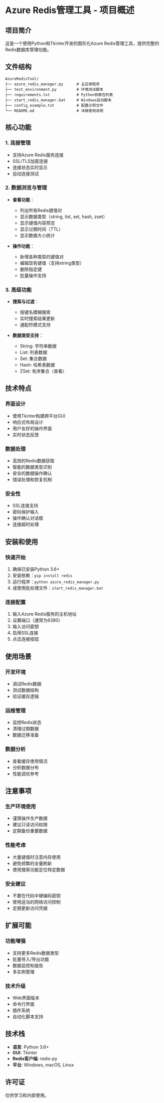 # Azure Redis管理工具 - 项目概述

## 项目简介
这是一个使用Python和Tkinter开发的图形化Azure Redis管理工具，提供完整的Redis数据库管理功能。

## 文件结构
```
AzureRedisTool/
├── azure_redis_manager.py      # 主应用程序
├── test_environment.py         # 环境测试脚本
├── requirements.txt            # Python依赖包列表
├── start_redis_manager.bat     # Windows启动脚本
├── config_example.txt          # 配置示例文件
└── README.md                   # 详细使用说明
```

## 核心功能

### 1. 连接管理
- 支持Azure Redis服务连接
- SSL/TLS加密连接
- 连接状态实时显示
- 自动连接测试

### 2. 数据浏览与管理
- **查看功能**：
  - 列出所有Redis键值对
  - 显示数据类型（string, list, set, hash, zset）
  - 显示键值内容预览
  - 显示过期时间（TTL）
  - 显示数据大小统计

- **操作功能**：
  - 新增各种类型的键值对
  - 编辑现有键值（支持string类型）
  - 删除指定键
  - 批量操作支持

### 3. 高级功能
- **搜索与过滤**：
  - 按键名模糊搜索
  - 实时搜索结果更新
  - 通配符模式支持

- **数据类型支持**：
  - String: 字符串数据
  - List: 列表数据
  - Set: 集合数据
  - Hash: 哈希表数据
  - ZSet: 有序集合（查看）

## 技术特点

### 界面设计
- 使用Tkinter构建跨平台GUI
- 响应式布局设计
- 用户友好的操作界面
- 实时状态反馈

### 数据处理
- 高效的Redis数据获取
- 智能的数据类型识别
- 安全的数据操作确认
- 错误处理和恢复机制

### 安全性
- SSL连接支持
- 密码保护输入
- 操作确认对话框
- 连接超时处理

## 安装和使用

### 快速开始
1. 确保已安装Python 3.6+
2. 安装依赖：`pip install redis`
3. 运行程序：`python azure_redis_manager.py`
4. 或使用批处理文件：`start_redis_manager.bat`

### 连接配置
1. 输入Azure Redis服务的主机地址
2. 设置端口（通常为6380）
3. 输入访问密钥
4. 启用SSL连接
5. 点击连接按钮

## 使用场景

### 开发环境
- 调试Redis数据
- 测试数据结构
- 验证缓存逻辑

### 运维管理
- 监控Redis状态
- 清理过期数据
- 数据迁移准备

### 数据分析
- 查看缓存使用情况
- 分析数据分布
- 性能调优参考

## 注意事项

### 生产环境使用
- 谨慎操作生产数据
- 建议只读访问权限
- 定期备份重要数据

### 性能考虑
- 大量键值时注意内存使用
- 避免频繁的全量刷新
- 使用搜索功能定位特定数据

### 安全建议
- 不要在代码中硬编码密钥
- 使用适当的网络访问控制
- 定期更新访问凭据

## 扩展可能

### 功能增强
- 支持更多Redis数据类型
- 批量导入/导出功能
- 数据监控和报告
- 多实例管理

### 技术升级
- Web界面版本
- 命令行界面
- 插件系统
- 自动化脚本支持

## 技术栈
- **语言**: Python 3.6+
- **GUI**: Tkinter
- **Redis客户端**: redis-py
- **平台**: Windows, macOS, Linux

## 许可证
仅供学习和内部使用。
